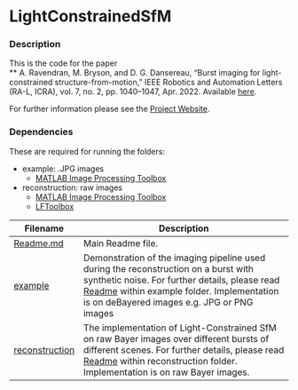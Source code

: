 # LightConstrainedSfM

### Description
This is the code for the paper   
** A. Ravendran, M. Bryson, and D. G. Dansereau, “Burst imaging for light-constrained structure-from-motion,” IEEE Robotics and Automation Letters (RA-L, ICRA), vol. 7, no. 2, pp. 1040–1047, Apr. 2022. Available [here](https://roboticimaging.org/Papers/ravendran2022burst.pdf).

For further information please see the [Project Website](https://roboticimaging.org/Projects/BurstSfM).

### Dependencies
These are required for running the folders:
- example: .JPG images
  - [MATLAB Image Processing Toolbox](https://au.mathworks.com/products/image.html)  
- reconstruction: raw images
  - [MATLAB Image Processing Toolbox](https://au.mathworks.com/products/image.html)  
  - [LFToolbox](https://github.com/doda42/LFToolbox)  

| Filename | Description |  
| ---------| ----------- |
| [Readme.md](../main/Readme.md) | Main Readme file. |
| [example](../main/example) | Demonstration of the imaging pipeline used during the reconstruction on a burst with synthetic noise. For further details, please read [Readme](../main/example/Readme.md) within example folder. Implementation is on deBayered images e.g. JPG or PNG images |
| [reconstruction](../main/reconstruction) | The implementation of Light-Constrained SfM on raw Bayer images over different bursts of different scenes. For further details, please read [Readme](../main/reconstruction/Readme.md) within reconstruction folder. Implementation is on raw Bayer images. |

